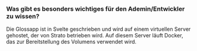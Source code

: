 ### Was gibt es besonders wichtiges für den Ademin/Entwickler zu wissen?
Die Glossapp ist in Svelte geschrieben und wird auf einem virtuellen Server gehostet, der von Strato betrieben wird. Auf diesem Server läuft Docker, das zur Bereitstellung des Volumens verwendet wird.